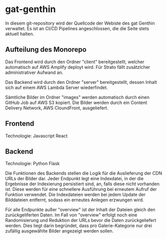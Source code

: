 # gat-genthin

In diesem git-repository wird der Quellcode der Webiste des gat Genthin verwaltet.
Es ist an CI/CD Pipelines angeschlossen, die die Seite stets aktuell halten.

## Aufteilung des Monorepo
Das Frontend wird durch den Ordner "client" bereitgestellt, welcher automatisch auf AWS Amplify deployt wird. Für Strato fällt zusätzlcher administrativer Aufwand an.

Das Backend wird durch den Ordner "server" bereitgestellt, dessen Inhalt sich auf einem AWS Lambda Server wiederfindet.

Sämtliche Bilder im Ordner "images" werden automatisch durch einen GitHub Job auf AWS S3 kopiert. Die Bilder werden durch ein Content Delivery Network, AWS CloundFront, ausgeliefert.

## Frontend
Technologie: Javascript React

## Backend
Technologie: Python Flask

Die Funktionen des Backends stellen die Logik für die Auslieferung der CDN URLs der Bilder dar.
Jeder Endpunkt legt eine Indexdatei, in der die Ergebnisse der Indexierung persistiert sind, an, falls diese nicht vorhanden ist. Diese werden für eine schnellere Ausführung bei erneutem Aufruf der Funktion verwendet. Die Indexdateien werden bei jedem Update der Bilddateien entfernt, sodass ein erneutes Anlegen erzwungen wird.

Für alle Endpunkte außer "overview" ist der Inhalt der Dateien gleich den zurückgeliferten Daten. Im Fall von "overview" erfolgt noch eine Randomisierung und Reduktion der URLs bevor die Daten zurückgeliefert werden. Dies liegt darin begründet, dass pro Galerie-Kategorie nur drei zufällig ausgewählte Bilder angezeigt werden sollen.
